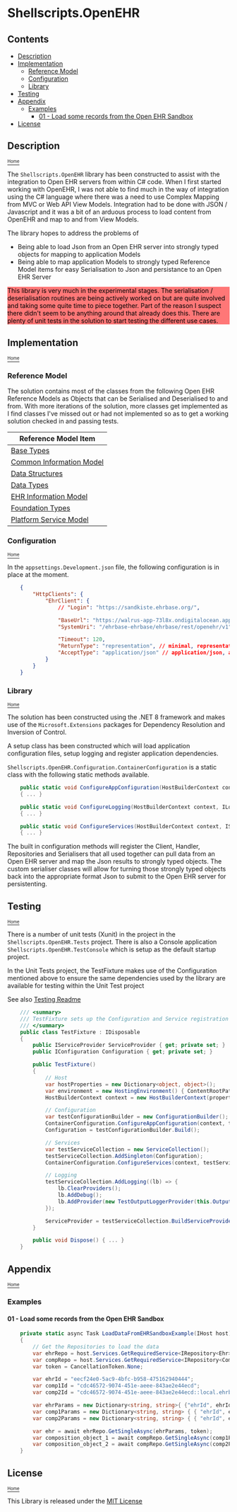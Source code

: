 # Shellscripts.OpenEHR

## Contents
<!--TOC-->
  - [Description](#description)
  - [Implementation](#implementation)
    - [Reference Model](#reference-model)
    - [Configuration](#configuration)
    - [Library](#library)
  - [Testing](#testing)
  - [Appendix](#appendix)
    - [Examples](#examples)
      - [01 - Load some records from the Open EHR Sandbox](#01-load-some-records-from-the-open-ehr-sandbox)
  - [License](#license)
<!--/TOC-->

## Description
[<sup><sub>Home</sub></sup>](#contents)

The `Shellscripts.OpenEHR` library has been constructed to assist with the integration to Open EHR servers from within C# code. When I first started working with OpenEHR, I was not able to find much in the way of integration using the C# language where there was a need to use Complex Mapping from MVC or Web API View Models. Integration had to be done with JSON / Javascript and it was a bit of an arduous process to load content from OpenEHR and map to and from View Models. 

The library hopes to address the problems of 
- Being able to load Json from an Open EHR server into strongly typed objects for mapping to application Models
- Being able to map application Models to strongly typed Reference Model items for easy Serialisation to Json and persistance to an Open EHR Server


<p style="background-color: #FF7777; color: #000000;">
This library is very much in the experimental stages. The serialisation / deserialisation routines are being actively worked on but are quite involved and taking some quite time to piece together. Part of the reason I suspect there didn't seem to be anything around that already does this. There are plenty of unit tests in the solution to start testing the different use cases.
</p>

## Implementation
[<sup><sub>Home</sub></sup>](#contents)
### Reference Model 
The solution contains most of the classes from the following Open EHR Reference Models as Objects that can be Serialised and Deserialised to and from. With more iterations of the solution, more classes get implemented as I find classes I've missed out or had not implemented so as to get a working solution checked in and passing tests.


| Reference Model Item |
| -- | 
| [Base Types](https://specifications.openehr.org/releases/BASE/latest/base_types.html#_base_types) |
| [Common Information Model](https://specifications.openehr.org/releases/RM/Release-1.1.0/common.html#_common_information_model) | 
| [Data Structures](https://specifications.openehr.org/releases/RM/Release-1.1.0/data_structures.html#_data_structures_information_model) | 
| [Data Types](https://specifications.openehr.org/releases/RM/Release-1.1.0/data_types.html#_data_types_information_model) | 
| [EHR Information Model](https://specifications.openehr.org/releases/RM/latest/ehr.html#_ehr_information_model) | 
| [Foundation Types](https://specifications.openehr.org/releases/BASE/development/foundation_types.html) |
| [Platform Service Model](https://specifications.openehr.org/releases/SM/latest/openehr_platform.html) |

### Configuration
[<sup><sub>Home</sub></sup>](#contents)

In the `appsettings.Development.json` file, the following configuration is in place at the moment.

```json
    {
        "HttpClients": {
            "EhrClient": {
                // "Login": "https://sandkiste.ehrbase.org/",

                "BaseUrl": "https://walrus-app-73l8x.ondigitalocean.app",
                "SystemUri": "/ehrbase-ehrbase/ehrbase/rest/openehr/v1", // append to BaseUrl

                "Timeout": 120,
                "ReturnType": "representation", // minimal, representation
                "AcceptType": "application/json" // application/json, application/xml, text/plain, application/openehr.wt+json
            }
        }
    }
```

### Library
[<sup><sub>Home</sub></sup>](#contents)

The solution has been constructed using the .NET 8 framework and makes use of the `Microsoft.Extensions` packages for Dependency Resolution and Inversion of Control.

A setup class has been constructed which will load application configuration files, setup logging and register application dependencies.

`Shellscripts.OpenEHR.Configuration.ContainerConfiguration` is a static class with the following static methods available.

```C#
    public static void ConfigureAppConfiguration(HostBuilderContext context, IConfigurationBuilder builder, string[] args) 
    { ... }

    public static void ConfigureLogging(HostBuilderContext context, ILoggingBuilder builder)
    { ... }

    public static void ConfigureServices(HostBuilderContext context, IServiceCollection services)
    { ... }
```

The built in configuration methods will register the Client, Handler, Repositories and Serialisers that all used together can pull data from an Open EHR server and map the Json results to strongly typed objects. The custom serialiser classes will allow for turning those strongly typed objects back into the appropriate format Json to submit to the Open EHR server for persistenting.


## Testing
[<sup><sub>Home</sub></sup>](#contents)

There is a number of unit tests (Xunit) in the project in the `Shellscripts.OpenEHR.Tests` project. There is also a Console application `Shellscripts.OpenEHR.TestConsole` which is setup as the default startup project.

In the Unit Tests project, the TestFixture makes use of the Configuration mentioned above to ensure the same dependencies used by the library are available for testing within the Unit Test project

See also [Testing Readme](./Shellscripts.OpenEHR.Tests/README.md)

```C#
    /// <summary>
    /// TestFixture sets up the Configuration and Service registration that's used in the main application
    /// </summary>
    public class TestFixture : IDisposable
    {
        public IServiceProvider ServiceProvider { get; private set; }
        public IConfiguration Configuration { get; private set; }

        public TestFixture()
        {
            // Host
            var hostProperties = new Dictionary<object, object>();
            var environment = new HostingEnvironment() { ContentRootPath = Directory.GetCurrentDirectory(), EnvironmentName = "Development" };
            HostBuilderContext context = new HostBuilderContext(properties: hostProperties) { HostingEnvironment = environment };

            // Configuration
            var testConfigurationBuilder = new ConfigurationBuilder();
            ContainerConfiguration.ConfigureAppConfiguration(context, testConfigurationBuilder, args: Array.Empty<string>());
            Configuration = testConfigurationBuilder.Build();

            // Services
            var testServiceCollection = new ServiceCollection();
            testServiceCollection.AddSingleton(Configuration);            
            ContainerConfiguration.ConfigureServices(context, testServiceCollection);

            // Logging            
            testServiceCollection.AddLogging((lb) => {
                lb.ClearProviders();
                lb.AddDebug();
                lb.AddProvider(new TestOutputLoggerProvider(this.OutputHelper));
            });

            ServiceProvider = testServiceCollection.BuildServiceProvider();
        }

        public void Dispose() { ... }
    }
```

## Appendix
[<sup><sub>Home</sub></sup>](#contents)

### Examples

#### 01 - Load some records from the Open EHR Sandbox

```C#
    private static async Task LoadDataFromEHRSandboxExample(IHost host)
    {
        // Get the Repositories to load the data
        var ehrRepo = host.Services.GetRequiredService<IRepository<Ehr>>();
        var compRepo = host.Services.GetRequiredService<IRepository<Composition>>();
        var token = CancellationToken.None;

        var ehrId = "eecf24e0-5ac9-4bfc-b958-475162940444";
        var comp1Id = "cdc46572-9074-451e-aeee-843ae2e44ecd";
        var comp2Id = "cdc46572-9074-451e-aeee-843ae2e44ecd::local.ehrbase.org::1";

        var ehrParams = new Dictionary<string, string>{ {"ehrId", ehrId } };
        var comp1Params = new Dictionary<string, string> { { "ehrId", ehrId }, { "compositionId", comp1Id } };
        var comp2Params = new Dictionary<string, string> { { "ehrId", ehrId }, { "compositionId", comp2Id } };

        var ehr = await ehrRepo.GetSingleAsync(ehrParams, token);
        var composition_object_1 = await compRepo.GetSingleAsync(comp1Params, token);
        var composition_object_2 = await compRepo.GetSingleAsync(comp2Params, token);
    }
```

## License
[<sup><sub>Home</sub></sup>](#contents)

This Library is released under the [MIT License](LICENSE)